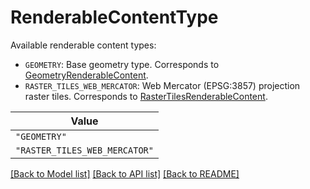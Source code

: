 # RenderableContentType

Available renderable content types:
- `GEOMETRY`: Base geometry type.
  Corresponds to [GeometryRenderableContent](https://palantir.com/#/components/schemas/GeometryRenderableContent).
- `RASTER_TILES_WEB_MERCATOR`: Web Mercator (EPSG:3857) projection raster tiles.
  Corresponds to [RasterTilesRenderableContent](https://palantir.com/#/components/schemas/RasterTilesRenderableContent).


| **Value** |
| --------- |
| `"GEOMETRY"` |
| `"RASTER_TILES_WEB_MERCATOR"` |


[[Back to Model list]](../../../../README.md#models-v1-link) [[Back to API list]](../../../../README.md#apis-v1-link) [[Back to README]](../../../../README.md)
